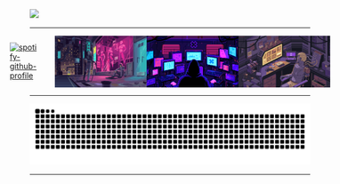 <img src="https://github.com/Jozexo/Jozexo/blob/main/gif/Jozexo.gif" style="border-radius: 30px margin-right: 10px;"/>

---

<div style="display: flex; justify-content: center; align-items: center;">
  <a href="https://github.com/kittinan/spotify-github-profile">
    <img src="https://spotify-github-profile.kittinanx.com/api/view?uid=3172duxsvztk6aw6fsqeptfy4mfa&cover_image=true&theme=natemoo-re&show_offline=true&background_color=121212&interchange=false" alt="spotify-github-profile" style="margin-right: 30px;"/>
  </a>
  <img src="https://github.com/Jozexo/Jozexo/blob/main/gif/1.gif" width="165" style="border-radius: 30px margin-right: 10px;"/>
  <img src="https://github.com/Jozexo/Jozexo/blob/main/gif/2.gif" width="165" style="border-radius: 30px margin-right: 10px;"/>
  <img src="https://github.com/Jozexo/Jozexo/blob/main/gif/3.gif" width="165" style="border-radius: 30px margin-right: 10px;"/>

</div>


---

<div align="center">
  <picture>
    <source media="(prefers-color-scheme: dark)" srcset="https://raw.githubusercontent.com/huiishan99/huiishan99/output/github-contribution-grid-snake-dark.svg">
    <source media="(prefers-color-scheme: light)" srcset="https://raw.githubusercontent.com/huiishan99/huiishan99/output/github-contribution-grid-snake.svg">
    <img alt="github contribution grid snake animation" src="https://raw.githubusercontent.com/huiishan99/huiishan99/output/github-contribution-grid-snake.svg">
  </picture>  
</div>

---
